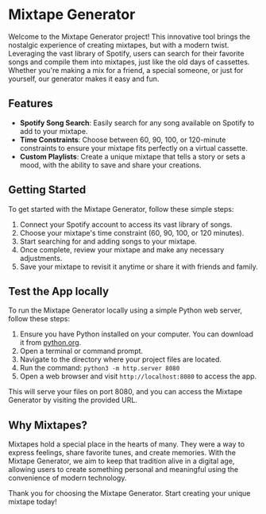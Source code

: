 # Mixtape Generator

Welcome to the Mixtape Generator project! This innovative tool brings the nostalgic experience of creating mixtapes, but with a modern twist. Leveraging the vast library of Spotify, users can search for their favorite songs and compile them into mixtapes, just like the old days of cassettes. Whether you're making a mix for a friend, a special someone, or just for yourself, our generator makes it easy and fun.

## Features

- **Spotify Song Search**: Easily search for any song available on Spotify to add to your mixtape.
- **Time Constraints**: Choose between 60, 90, 100, or 120-minute constraints to ensure your mixtape fits perfectly on a virtual cassette.
- **Custom Playlists**: Create a unique mixtape that tells a story or sets a mood, with the ability to save and share your creations.

## Getting Started

To get started with the Mixtape Generator, follow these simple steps:

1. Connect your Spotify account to access its vast library of songs.
2. Choose your mixtape's time constraint (60, 90, 100, or 120 minutes).
3. Start searching for and adding songs to your mixtape.
4. Once complete, review your mixtape and make any necessary adjustments.
5. Save your mixtape to revisit it anytime or share it with friends and family.

## Test the App locally

To run the Mixtape Generator locally using a simple Python web server, follow these steps:

1. Ensure you have Python installed on your computer. You can download it from [python.org](https://www.python.org/downloads/).
2. Open a terminal or command prompt.
3. Navigate to the directory where your project files are located.
4. Run the command: `python3 -m http.server 8080`
5. Open a web browser and visit `http://localhost:8080` to access the app.

This will serve your files on port 8080, and you can access the Mixtape Generator by visiting the provided URL.

## Why Mixtapes?

Mixtapes hold a special place in the hearts of many. They were a way to express feelings, share favorite tunes, and create memories. With the Mixtape Generator, we aim to keep that tradition alive in a digital age, allowing users to create something personal and meaningful using the convenience of modern technology.

Thank you for choosing the Mixtape Generator. Start creating your unique mixtape today!

